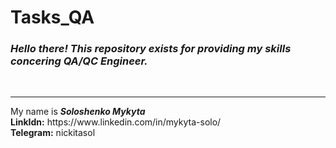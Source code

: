 # Tasks_QA
<h3><i>Hello there! This repository exists for providing my skills concering QA/QC Engineer.</i></h3><br><hr> 
My name is <b><i>Soloshenko Mykyta</i></b><br>
<b>LinkIdn:</b> https://www.linkedin.com/in/mykyta-solo/<br>
<b>Telegram:</b> nickitasol

